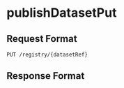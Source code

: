 # publishDatasetPut



## Request Format

```
PUT /registry/{datasetRef}
```







## Response Format